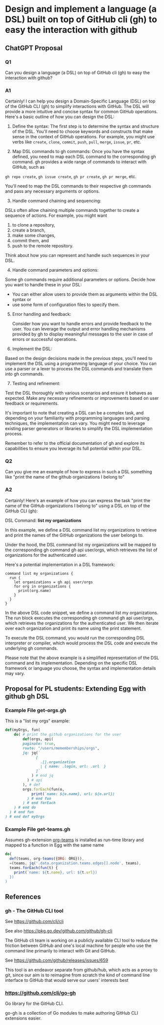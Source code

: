 # Design and implement a language (a DSL) built on top of GitHub cli (gh) to easy the interaction with github

## ChatGPT Proposal

### Q1

Can you design a language (a DSL) on top of GitHub cli (gh) to easy the interaction with github?

### A1

Certainly! I can help you design a Domain-Specific Language (DSL) on top of the GitHub CLI (gh) to simplify interactions with GitHub. The DSL will provide a more intuitive and concise syntax for common GitHub operations. Here's a basic outline of how you can design the DSL:

1. Define the syntax: The first step is to determine the syntax and structure of the DSL. You'll need to choose keywords and constructs that make sense in the context of GitHub operations. For example, you might use verbs like `create`, `clone`, `commit`, `push`, `pull`, `merge`, `issue`, `pr`, etc.

2. Map DSL commands to gh commands: Once you have the syntax defined, you need to map each DSL command to the corresponding gh command. 
gh provides a wide range of commands to interact with GitHub, such as 

`gh repo create`, 
`gh issue create`, 
`gh pr create`, 
`gh pr merge`, etc. 

You'll need to map the DSL commands to their respective gh commands and pass any necessary arguments or options.

3. Handle command chaining and sequencing: 

DSLs often allow chaining multiple commands together to create a sequence of actions. 
For example, you might want 
1. to clone a repository, 
2. create a branch, 
3. make some changes, 
4. commit them, and 
5. push to the remote repository. 

Think about how you can represent and handle such sequences in your DSL.

4. Handle command parameters and options: 

  Some gh commands require additional parameters or options. 
  Decide how you want to handle these in your DSL:
  - You can either allow users to provide them as arguments within the DSL syntax or 
  - use some form of configuration files to specify them.

5. Error handling and feedback: 
   
   Consider how you want to handle errors and provide feedback to the user. 
   You can leverage the output and error handling mechanisms provided by gh to display meaningful messages to the user in case of errors or successful operations.

6. Implement the DSL: 
  
  Based on the design decisions made in the previous steps, you'll need to implement the DSL using a programming language of your choice. You can use a parser or a lexer to process the DSL commands and translate them into gh commands.

7. Testing and refinement: 

  Test the DSL thoroughly with various scenarios and ensure it behaves as expected. Make any necessary refinements or improvements based on user feedback or requirements.

It's important to note that creating a DSL can be a complex task, and 
depending on your familiarity with programming languages and parsing techniques, 
the implementation can vary. You might need to leverage existing parser generators 
or libraries to simplify the DSL implementation process.

Remember to refer to the official documentation of gh and explore its capabilities 
to ensure you leverage its full potential within your DSL.

### Q2

Can you give me an example of how to express in such a DSL something like "print the name of the github organizations I belong to" 

### A2

Certainly! Here's an example of how you can express the task "print the name of the GitHub organizations I belong to" using a DSL on top of the GitHub CLI (gh):

DSL Command: **list my organizations**

In this example, we define a DSL command list my organizations to retrieve and print the names of the GitHub organizations the user belongs to.

Under the hood, the DSL command list my organizations will be mapped to the corresponding gh command gh api user/orgs, which retrieves the list of organizations for the authenticated user.

Here's a potential implementation in a DSL framework:

```
command list my organizations {
  run {
    let organizations = gh api user/orgs
    for org in organizations {
      print(org.name)
    }
  }
}
```

In the above DSL code snippet, we define a command list my organizations. The run block executes the corresponding gh command gh api user/orgs, which retrieves the organizations for the authenticated user. We then iterate over each organization and print its name using the print statement.

To execute the DSL command, you would run the corresponding DSL interpreter or compiler, which would process the DSL code and execute the underlying gh commands.

Please note that the above example is a simplified representation of the DSL command and its implementation. Depending on the specific DSL framework or language you choose, the syntax and implementation details may vary.

## Proposal for PL  students: Extending Egg with github gh DSL

### Example File get-orgs.gh

This is a "list my orgs" example:

```ruby
def(myOrgs, fun(
    do( # print the github organizations for the user
        def(orgs, api(
        paginate: true,
        route: "/users/mememberships/orgs",
        jq: jq(`
              [
                .[].organization
                | { name: .login, url: .url  }
              ]`
            ) # end jq
          ) # api 
        ), # def
        orgs.forEach(fun(o,
            print(`name: ${o.name}, url: ${o.url})
          ) # end fun
        ) # end forEach
    ) # end do
  ) # end fun
) # end def myOrgs
```

### Example File get-teams.gh

Assumes gh-extension [org-teams](https://github.com/gh-cli-for-education/gh-org-teams) is installed as run-time library and mapped to a function in Egg with the same name 

```js
do(
  def(teams, org-teams({ORG: ORG})),
  =(teams, jq('.data.organization.teams.edges[].node', teams),
  teams.forEach(fun(t) {
    print(`name: ${t.name}, url: ${t.url})
  })
)
```

## References


### gh - The GitHub CLI tool

See https://github.com/cli/cli

See also https://pkg.go.dev/github.com/github/gh-cli

The GitHub cli team is working on a publicly available CLI tool to reduce the friction between GitHub and one's local machine for people who use the command line primarily to interact with Git and GitHub. 

See https://github.com/github/releases/issues/659

This tool is an endeavor separate from github/hub, which acts as a proxy to git, 
since our aim is to reimagine from scratch the kind of command line interface to GitHub that 
would serve our users' interests best

### https://github.com/cli/go-gh

Go library for the GitHub CLI.

go-gh is a collection of Go modules to make authoring GitHub CLI extensions easier.
